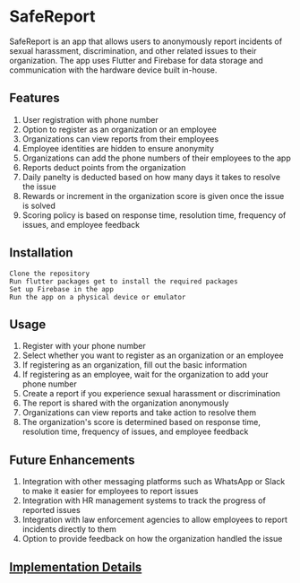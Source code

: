 # SafeReport

SafeReport is an app that allows users to anonymously report incidents of sexual harassment, discrimination, and other related issues to their organization. The app uses Flutter and Firebase for data storage and communication with the hardware device built in-house.

## Features

1. User registration with phone number
2. Option to register as an organization or an employee
3. Organizations can view reports from their employees
4. Employee identities are hidden to ensure anonymity
5. Organizations can add the phone numbers of their employees to the app
6. Reports deduct points from the organization
7. Daily panelty is deducted based on how many days it takes to resolve the issue
8. Rewards or increment in the organization score is given once the issue is solved
9. Scoring policy is based on response time, resolution time, frequency of issues, and employee feedback

## Installation

```
Clone the repository
Run flutter packages get to install the required packages
Set up Firebase in the app
Run the app on a physical device or emulator
```


## Usage

1. Register with your phone number
2. Select whether you want to register as an organization or an employee
3. If registering as an organization, fill out the basic information
4. If registering as an employee, wait for the organization to add your phone number
5. Create a report if you experience sexual harassment or discrimination
6. The report is shared with the organization anonymously
7. Organizations can view reports and take action to resolve them
8. The organization's score is determined based on response time, resolution time, frequency of issues, and employee feedback

## Future Enhancements

1. Integration with other messaging platforms such as WhatsApp or Slack to make it easier for employees to report issues
2. Integration with HR management systems to track the progress of reported issues
3. Integration with law enforcement agencies to allow employees to report incidents directly to them
4. Option to provide feedback on how the organization handled the issue

## [Implementation Details](./implementation.md)